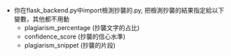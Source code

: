 - 你在flask_backend.py中import檢測抄襲的.py, 把檢測抄襲的結果指定給以下變數，其他都不用動
    - plagiarism_percentage (抄襲文字的占比)
    - confidence_score (抄襲的信心水準)
    - plagiarism_snippet (抄襲的片段)
    
